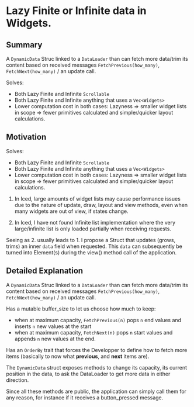 # Lazy Finite or Infinite data in Widgets.

## Summary

A `DynamicData` Struc linked to a `DataLoader` than can fetch more data/trim its content based
on received messages `FetchPrevious(how_many)`, `FetchNext(how_many)` / an update
 call.

Solves:
  * Both Lazy Finite and Infinite `Scrollable`
  * Both Lazy Finite and Infinite anything that uses a `Vec<Widgets>`
  * Lower computation cost in both cases: Lazyness => smaller widget lists in
  scope => fewer primitives calculated and simpler/quicker layout calculations.


## Motivation

Solves:
  * Both Lazy Finite and Infinite `Scrollable`
  * Both Lazy Finite and Infinite anything that uses a `Vec<Widgets>`
  * Lower computation cost in both cases: Lazyness => smaller widget lists in
  scope => fewer primitives calculated and simpler/quicker layout calculations.


1. In Iced, large amounts of widget lists may cause performance issues due to the
nature of update, draw, layout and view methods, even when many widgets are out
of view, if states change.

2. In Iced, I have not found Infinite list implementation where the
very large/infinite list is only loaded partially when receiving requests.

Seeing as 2. usually leads to 1. I propose a Struct that
updates (grows, trims) an inner `data` field when requested. This `data` can
subsequently be turned into Element(s) during the view() method call of the
application.


## Detailed Explanation


A `DynamicData` Struc linked to a `DataLoader` than can fetch more data/trim its content based
on received messages `FetchPrevious(how_many)`, `FetchNext(how_many)` / an update
 call.


Has a mutable buffer_size to let us choose how much to keep:
* when at maximum capacity, `FetchPrevious(n)` pops `n` end values and inserts `n`
new values at the start
* when at maximum capacity, `FetchNext(n)` pops `n` start values and appends `n`
new values at the end.

Has an `OrderBy` trait that forces the Developper to define how to fetch more
items (basically to now what **previous**, and **next** items are).


The `DynamicData` struct exposes methods to change its capacity, its current
position in the data, to ask the DataLoader to get more data in either direction.

Since all these methods are public, the application can simply call them for any
reason, for instance if it receives a button_pressed message. 
